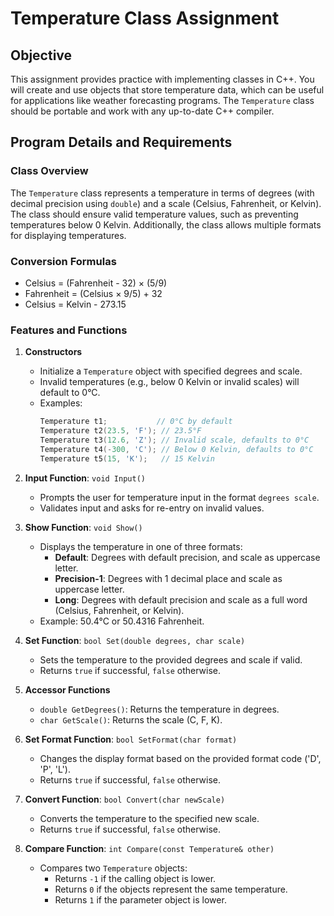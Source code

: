 # Temperature Class Assignment

## Objective
This assignment provides practice with implementing classes in C++. You will create and use objects that store temperature data, which can be useful for applications like weather forecasting programs. The `Temperature` class should be portable and work with any up-to-date C++ compiler.

## Program Details and Requirements

### Class Overview
The `Temperature` class represents a temperature in terms of degrees (with decimal precision using `double`) and a scale (Celsius, Fahrenheit, or Kelvin). The class should ensure valid temperature values, such as preventing temperatures below 0 Kelvin. Additionally, the class allows multiple formats for displaying temperatures.

### Conversion Formulas
- Celsius = (Fahrenheit - 32) × (5/9)
- Fahrenheit = (Celsius × 9/5) + 32
- Celsius = Kelvin - 273.15

### Features and Functions

1. **Constructors**
   - Initialize a `Temperature` object with specified degrees and scale.
   - Invalid temperatures (e.g., below 0 Kelvin or invalid scales) will default to 0°C.
   - Examples:
     ```cpp
     Temperature t1;           // 0°C by default
     Temperature t2(23.5, 'F'); // 23.5°F
     Temperature t3(12.6, 'Z'); // Invalid scale, defaults to 0°C
     Temperature t4(-300, 'C'); // Below 0 Kelvin, defaults to 0°C
     Temperature t5(15, 'K');   // 15 Kelvin
     ```

2. **Input Function**: `void Input()`
   - Prompts the user for temperature input in the format `degrees scale`.
   - Validates input and asks for re-entry on invalid values.
   
3. **Show Function**: `void Show()`
   - Displays the temperature in one of three formats:
     - **Default**: Degrees with default precision, and scale as uppercase letter.
     - **Precision-1**: Degrees with 1 decimal place and scale as uppercase letter.
     - **Long**: Degrees with default precision and scale as a full word (Celsius, Fahrenheit, or Kelvin).
   - Example: 50.4°C or 50.4316 Fahrenheit.

4. **Set Function**: `bool Set(double degrees, char scale)`
   - Sets the temperature to the provided degrees and scale if valid.
   - Returns `true` if successful, `false` otherwise.

5. **Accessor Functions**
   - `double GetDegrees()`: Returns the temperature in degrees.
   - `char GetScale()`: Returns the scale (C, F, K).

6. **Set Format Function**: `bool SetFormat(char format)`
   - Changes the display format based on the provided format code ('D', 'P', 'L').
   - Returns `true` if successful, `false` otherwise.

7. **Convert Function**: `bool Convert(char newScale)`
   - Converts the temperature to the specified new scale.
   - Returns `true` if successful, `false` otherwise.

8. **Compare Function**: `int Compare(const Temperature& other)`
   - Compares two `Temperature` objects:
     - Returns `-1` if the calling object is lower.
     - Returns `0` if the objects represent the same temperature.
     - Returns `1` if the parameter object is lower.
